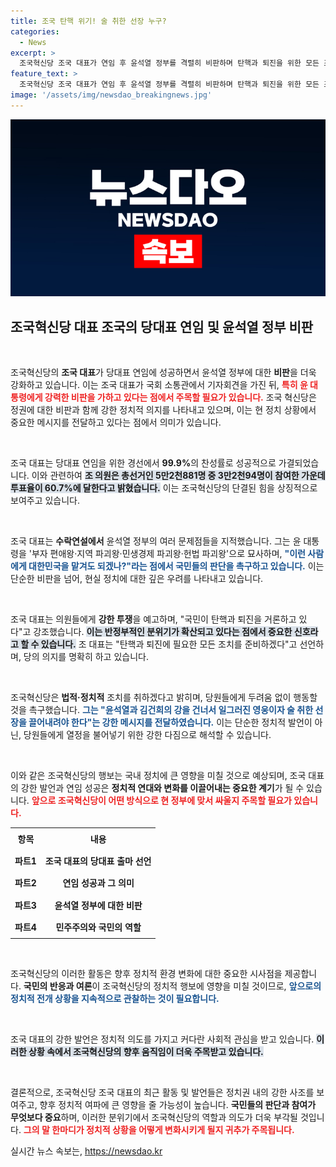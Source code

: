 ```yaml
---
title: 조국 탄핵 위기! 술 취한 선장 누구?
categories:
  - News
excerpt: >
  조국혁신당 조국 대표가 연임 후 윤석열 정부를 격렬히 비판하며 탄핵과 퇴진을 위한 모든 조치를 준비하겠다고 선언했다. 그는 윤 대통령을 술 취한 선장으로 표현하고 강력한 투쟁을 예고했다.
feature_text: >
  조국혁신당 조국 대표가 연임 후 윤석열 정부를 격렬히 비판하며 탄핵과 퇴진을 위한 모든 조치를 준비하겠다고 선언했다. 그는 윤 대통령을 술 취한 선장으로 표현하고 강력한 투쟁을 예고했다.
image: '/assets/img/newsdao_breakingnews.jpg'
---
```


<p><img src="/assets/img/newsdao_breakingnews.jpg" alt="ranknews 속보" /></p>

<h2 data-ke-size="size26">조국혁신당 대표 조국의 당대표 연임 및 윤석열 정부 비판</h2>

<p data-ke-size="size16">&nbsp;</p>

<p>조국혁신당의 <b>조국 대표</b>가 당대표 연임에 성공하면서 윤석열 정부에 대한 <b>비판</b>을 더욱 강화하고 있습니다. 이는 조국 대표가 국회 소통관에서 기자회견을 가진 뒤, <b><span style="color: #ee2323;">특히 윤 대통령에게 강력한 비판을 가하고 있다는 점에서 주목할 필요가 있습니다.</span></b> 조국 혁신당은 정권에 대한 비판과 함께 강한 정치적 의지를 나타내고 있으며, 이는 현 정치 상황에서 중요한 메시지를 전달하고 있다는 점에서 의미가 있습니다.</p>

<p data-ke-size="size16">&nbsp;</p>

<p>조국 대표는 당대표 연임을 위한 경선에서 <b>99.9%</b>의 찬성률로 성공적으로 가결되었습니다. 이와 관련하여 <b><span style="background-color: #21538527;">조 의원은 총선거인 5만2천881명 중 3만2천94명이 참여한 가운데 투표율이 60.7%에 달한다고 밝혔습니다.</span></b> 이는 조국혁신당의 단결된 힘을 상징적으로 보여주고 있습니다. </p>

<p data-ke-size="size16">&nbsp;</p>

<p>조국 대표는 <b>수락연설에서</b> 윤석열 정부의 여러 문제점들을 지적했습니다. 그는 윤 대통령을 '부자 편애왕·지역 파괴왕·민생경제 파괴왕·헌법 파괴왕'으로 묘사하며, <b><span style="color: #1a5490;">"이런 사람에게 대한민국을 맡겨도 되겠나?"라는 점에서 국민들의 판단을 촉구하고 있습니다.</span></b> 이는 단순한 비판을 넘어, 현실 정치에 대한 깊은 우려를 나타내고 있습니다.</p>

<p data-ke-size="size16">&nbsp;</p>

<p>조국 대표는 의원들에게 <b>강한 투쟁</b>을 예고하며, "국민이 탄핵과 퇴진을 거론하고 있다"고 강조했습니다. <b><span style="background-color: #21538527;">이는 반정부적인 분위기가 확산되고 있다는 점에서 중요한 신호라고 할 수 있습니다.</span></b> 조 대표는 "탄핵과 퇴진에 필요한 모든 조치를 준비하겠다"고 선언하며, 당의 의지를 명확히 하고 있습니다.</p>

<p data-ke-size="size16">&nbsp;</p>

<p>조국혁신당은 <b>법적·정치적</b> 조치를 취하겠다고 밝히며, 당원들에게 두려움 없이 행동할 것을 촉구했습니다. <b><span style="color: #1a5490;">그는 "윤석열과 김건희의 강을 건너서 일그러진 영웅이자 술 취한 선장을 끌어내려야 한다"는 강한 메시지를 전달하였습니다.</span></b> 이는 단순한 정치적 발언이 아닌, 당원들에게 열정을 불어넣기 위한 강한 다짐으로 해석할 수 있습니다.</p>

<p data-ke-size="size16">&nbsp;</p>

<p>이와 같은 조국혁신당의 행보는 국내 정치에 큰 영향을 미칠 것으로 예상되며, 조국 대표의 강한 발언과 연임 성공은 <b>정치적 연대와 변화를 이끌어내는 중요한 계기</b>가 될 수 있습니다. <b><span style="color: #ee2323;">앞으로 조국혁신당이 어떤 방식으로 현 정부에 맞서 싸울지 주목할 필요가 있습니다.</span></b></p>

<table style="width: 100%; border-collapse: collapse;">
    <tr>
        <td style="text-align: center; height: 30px;"><b>항목</b></td>
        <td style="text-align: center; height: 30px;"><b>내용</b></td>
    </tr>
    <tr>
        <td style="text-align: center; height: 30px;"><b>파트1</b></td>
        <td style="text-align: center; height: 30px;"><b>조국 대표의 당대표 출마 선언</b></td>
    </tr>
    <tr>
        <td style="text-align: center; height: 30px;"><b>파트2</b></td>
        <td style="text-align: center; height: 30px;"><b>연임 성공과 그 의미</b></td>
    </tr>
    <tr>
        <td style="text-align: center; height: 30px;"><b>파트3</b></td>
        <td style="text-align: center; height: 30px;"><b>윤석열 정부에 대한 비판</b></td>
    </tr>
    <tr>
        <td style="text-align: center; height: 30px;"><b>파트4</b></td>
        <td style="text-align: center; height: 30px;"><b>민주주의와 국민의 역할</b></td>
    </tr>
</table>

<p data-ke-size="size16">&nbsp;</p>

<p>조국혁신당의 이러한 활동은 향후 정치적 환경 변화에 대한 중요한 시사점을 제공합니다. <b>국민의 반응과 여론</b>이 조국혁신당의 정치적 행보에 영향을 미칠 것이므로, <b><span style="color: #1a5490;">앞으로의 정치적 전개 상황을 지속적으로 관찰하는 것이 필요합니다.</span></b> </p>

<p data-ke-size="size16">&nbsp;</p>

<p>조국 대표의 강한 발언은 정치적 의도를 가지고 커다란 사회적 관심을 받고 있습니다. <b><span style="background-color: #21538527;">이러한 상황 속에서 조국혁신당의 향후 움직임이 더욱 주목받고 있습니다.</span></b> </p>

<p data-ke-size="size16">&nbsp;</p>

<p>결론적으로, 조국혁신당 조국 대표의 최근 활동 및 발언들은 정치권 내의 강한 사조를 보여주고, 향후 정치적 여파에 큰 영향을 줄 가능성이 높습니다. <b>국민들의 판단과 참여가 무엇보다 중요</b>하며, 이러한 분위기에서 조국혁신당의 역할과 의도가 더욱 부각될 것입니다. <b><span style="color: #ee2323;">그의 말 한마디가 정치적 상황을 어떻게 변화시키게 될지 귀추가 주목됩니다.</span></b></p>
실시간 뉴스 속보는, <a href="https://newsdao.kr" rel="dofollow">https://newsdao.kr</a>


